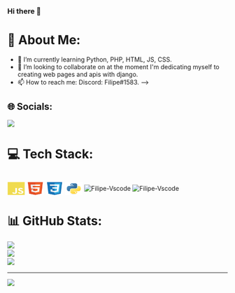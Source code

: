### Hi there 👋

<!--
**wantedxp/wantedxp** is a ✨ _special_ ✨ repository because its `README.md` (this file) appears on your GitHub profile.

Here are some ideas to get you started:

- 🔭 I’m currently systems analysis and development student.
- 🌱 I’m currently learning Python, PHP, HTML, JS, CSS.
- 👯 I’m looking to collaborate on at the moment I'm dedicating myself to creating web pages and apis with django.
-->

# 💫 About Me:

- 🌱 I’m currently learning Python, PHP, HTML, JS, CSS.
- 👯 I’m looking to collaborate on at the moment I'm dedicating myself to creating web pages and apis with django.
- 📫 How to reach me: Discord: Filipe#1583.
-->
## 🌐 Socials:

<div> 
  
  <a href="flp.campos" target="_blank"><img src="https://img.shields.io/badge/-Instagram-%23E4405F?style=for-the-badge&logo=instagram&logoColor=white" target="_blank"></a>
  
# 💻 Tech Stack:
 
<div style="display: inline_block"><br>
  <img align="center" alt="Filipe-Js" height="30" width="40" src="https://raw.githubusercontent.com/devicons/devicon/master/icons/javascript/javascript-plain.svg">
  <img align="center" alt="Filipe-HTML" height="30" width="40" src="https://raw.githubusercontent.com/devicons/devicon/master/icons/html5/html5-original.svg">
  <img align="center" alt="Filipe-CSS" height="30" width="40" src="https://raw.githubusercontent.com/devicons/devicon/master/icons/css3/css3-original.svg">
  <img align="center" alt="Filipe-Python" height="30" width="40" src="https://raw.githubusercontent.com/devicons/devicon/master/icons/python/python-original.svg">
  
  <img align="center" alt="Filipe-Vscode" height="30" width="40" src="https://cdn.jsdelivr.net/gh/devicons/devicon/icons/bootstrap/bootstrap-original.svg" />
          
 
  
  
  <img align="center" alt="Filipe-Vscode" height="30" width="40" src="https://cdn.jsdelivr.net/gh/devicons/devicon/icons/vscode/vscode-original.svg" />
  


  </div>
  
# 📊 GitHub Stats:
![](https://github-readme-stats.vercel.app/api?username=wantedxp&theme=bear&hide_border=true&include_all_commits=true&count_private=true)<br/>
![](https://github-readme-streak-stats.herokuapp.com/?user=wantedxp&theme=bear&hide_border=true)<br/>
![](https://github-readme-stats.vercel.app/api/top-langs/?username=wantedxp&theme=bear&hide_border=true&include_all_commits=true&count_private=true&layout=compact)

---
[![](https://visitcount.itsvg.in/api?id=wantedxp&icon=0&color=1)](https://visitcount.itsvg.in)

<!-- Proudly created with GPRM ( https://gprm.itsvg.in ) -->
